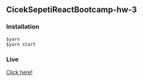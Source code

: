 ## CicekSepetiReactBootcamp-hw-3

### Installation

```
$yarn
$yarn start
```

### Live

[Click here!](https://react-blog-app-hw.vercel.app/)
